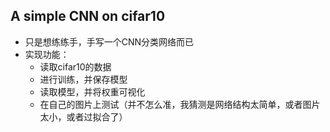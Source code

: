 ## A simple CNN on cifar10

- 只是想练练手，手写一个CNN分类网络而已
- 实现功能：
  - 读取cifar10的数据
  - 进行训练，并保存模型
  - 读取模型，并将权重可视化
  - 在自己的图片上测试（并不怎么准，我猜测是网络结构太简单，或者图片太小，或者过拟合了）